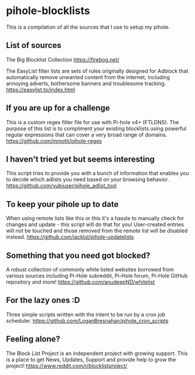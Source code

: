 # pihole-blocklists

This is a compilation of all the sources that I use to setup my pihole.

## List of sources

The Big Blocklist Collection
https://firebog.net/

The EasyList filter lists are sets of rules originally designed for Adblock that automatically remove unwanted content from the internet, including annoying adverts, bothersome banners and troublesome tracking. 
https://easylist.to/index.html


## If you are up for a challenge

This is a custom regex filter file for use with Pi-hole v4+ (FTLDNS). The purpose of this list is to compliment your existing blocklists using powerful regular expressions that can cover a very broad range of domains. 
https://github.com/mmotti/pihole-regex


## I haven't tried yet but seems interesting


This script tries to provide you with a bunch of information that enables you to decide which adlists you need based on your browsing behavior.
https://github.com/yubiuser/pihole_adlist_tool

## To keep your pihole up to date


When using remote lists like this or this it's a hassle to manually check for changes and update - this script will do that for you! User-created entries will not be touched and those removed from the remote list will be disabled instead.
https://github.com/jacklul/pihole-updatelists

## Something that you need got blocked?

A robust collection of commonly white listed websites borrowed from various sources including Pi-Hole subreddit, Pi-Hole forum, Pi-Hole GitHub repository and more! 
https://github.com/anudeepND/whitelist


## For the lazy ones :D 

Three simple scripts written with the intent to be run by a cron job scheduler.
https://github.com/LoganBresnahan/pihole_cron_scripts


## Feeling alone?

The Block List Project is an independent project with growing support. This is a place to get News, Updates, Support and provide help to grow the project!
https://www.reddit.com/r/blocklistproject/

